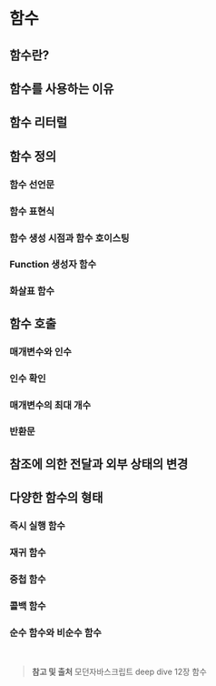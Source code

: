 # 함수

## 함수란?

## 함수를 사용하는 이유

## 함수 리터럴

## 함수 정의

### 함수 선언문

### 함수 표현식

### 함수 생성 시점과 함수 호이스팅

### Function 생성자 함수

### 화살표 함수

## 함수 호출

### 매개변수와 인수

### 인수 확인

### 매개변수의 최대 개수

### 반환문

## 참조에 의한 전달과 외부 상태의 변경

## 다양한 함수의 형태

### 즉시 실행 함수

### 재귀 함수

### 중첩 함수

### 콜백 함수

### 순수 함수와 비순수 함수

<br/>

> **참고 및 출처**
> 모던자바스크립트 deep dive 12장 함수
